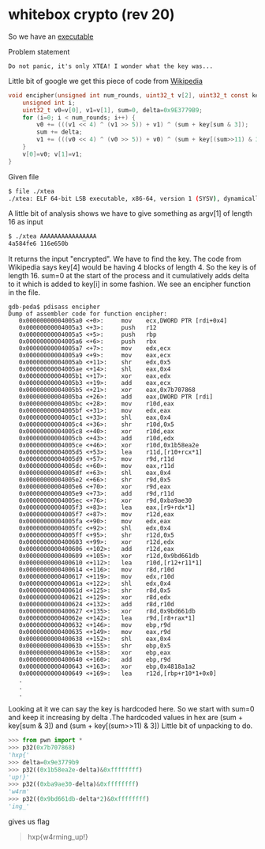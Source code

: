 [](ctf=tum-ctf-teaser-2015)
[](type=rev)
[](tags=xtea)
[](tool=pwntools)

# whitebox crypto (rev 20)

So we have an [executable](../xtea)

Problem statement
```
Do not panic, it's only XTEA! I wonder what the key was...
```

Little bit of google we get this piece of code from [Wikipedia](https://en.wikipedia.org/wiki/XTEA)
```c
void encipher(unsigned int num_rounds, uint32_t v[2], uint32_t const key[4]) {
    unsigned int i;
    uint32_t v0=v[0], v1=v[1], sum=0, delta=0x9E3779B9;
    for (i=0; i < num_rounds; i++) {
        v0 += (((v1 << 4) ^ (v1 >> 5)) + v1) ^ (sum + key[sum & 3]);
        sum += delta;
        v1 += (((v0 << 4) ^ (v0 >> 5)) + v0) ^ (sum + key[(sum>>11) & 3]);
    }
    v[0]=v0; v[1]=v1;
}
```
Given file
```bash
$ file ./xtea
./xtea: ELF 64-bit LSB executable, x86-64, version 1 (SYSV), dynamically linked, interpreter /lib64/ld-linux-x86-64.so.2, for GNU/Linux 2.6.32, BuildID[sha1]=331f96cc8eefbf07d5752cf9e8cf4facb32ba8ff, not stripped
```

A little bit of analysis shows we have to give something as argv[1] of length 16 as input

```bash
$ ./xtea AAAAAAAAAAAAAAAA
4a584fe6 116e650b
```

It returns the input "encrypted". We have to find the key.
The code from Wikipedia says key[4] would be having 4 blocks of length 4. So the key is of length 16.
sum=0 at the start of the process and it cumulatively adds delta to it which is added to key[i] in some fashion.
We see an encipher function in the file.

```objdump
gdb-peda$ pdisass encipher
Dump of assembler code for function encipher:
   0x00000000004005a0 <+0>:		mov    ecx,DWORD PTR [rdi+0x4]
   0x00000000004005a3 <+3>:		push   r12
   0x00000000004005a5 <+5>:		push   rbp
   0x00000000004005a6 <+6>:		push   rbx
   0x00000000004005a7 <+7>:		mov    edx,ecx
   0x00000000004005a9 <+9>:		mov    eax,ecx
   0x00000000004005ab <+11>:	shr    edx,0x5
   0x00000000004005ae <+14>:	shl    eax,0x4
   0x00000000004005b1 <+17>:	xor    eax,edx
   0x00000000004005b3 <+19>:	add    eax,ecx
   0x00000000004005b5 <+21>:	xor    eax,0x7b707868
   0x00000000004005ba <+26>:	add    eax,DWORD PTR [rdi]
   0x00000000004005bc <+28>:	mov    r10d,eax
   0x00000000004005bf <+31>:	mov    edx,eax
   0x00000000004005c1 <+33>:	shl    eax,0x4
   0x00000000004005c4 <+36>:	shr    r10d,0x5
   0x00000000004005c8 <+40>:	xor    r10d,eax
   0x00000000004005cb <+43>:	add    r10d,edx
   0x00000000004005ce <+46>:	xor    r10d,0x1b58ea2e
   0x00000000004005d5 <+53>:	lea    r11d,[r10+rcx*1]
   0x00000000004005d9 <+57>:	mov    r9d,r11d
   0x00000000004005dc <+60>:	mov    eax,r11d
   0x00000000004005df <+63>:	shl    eax,0x4
   0x00000000004005e2 <+66>:	shr    r9d,0x5
   0x00000000004005e6 <+70>:	xor    r9d,eax
   0x00000000004005e9 <+73>:	add    r9d,r11d
   0x00000000004005ec <+76>:	xor    r9d,0xba9ae30
   0x00000000004005f3 <+83>:	lea    eax,[r9+rdx*1]
   0x00000000004005f7 <+87>:	mov    r12d,eax
   0x00000000004005fa <+90>:	mov    edx,eax
   0x00000000004005fc <+92>:	shl    edx,0x4
   0x00000000004005ff <+95>:	shr    r12d,0x5
   0x0000000000400603 <+99>:	xor    r12d,edx
   0x0000000000400606 <+102>:	add    r12d,eax
   0x0000000000400609 <+105>:	xor    r12d,0x9bd661db
   0x0000000000400610 <+112>:	lea    r10d,[r12+r11*1]
   0x0000000000400614 <+116>:	mov    r8d,r10d
   0x0000000000400617 <+119>:	mov    edx,r10d
   0x000000000040061a <+122>:	shl    edx,0x4
   0x000000000040061d <+125>:	shr    r8d,0x5
   0x0000000000400621 <+129>:	xor    r8d,edx
   0x0000000000400624 <+132>:	add    r8d,r10d
   0x0000000000400627 <+135>:	xor    r8d,0x9bd661db
   0x000000000040062e <+142>:	lea    r9d,[r8+rax*1]
   0x0000000000400632 <+146>:	mov    ebp,r9d
   0x0000000000400635 <+149>:	mov    eax,r9d
   0x0000000000400638 <+152>:	shl    eax,0x4
   0x000000000040063b <+155>:	shr    ebp,0x5
   0x000000000040063e <+158>:	xor    ebp,eax
   0x0000000000400640 <+160>:	add    ebp,r9d
   0x0000000000400643 <+163>:	xor    ebp,0x4818a1a2
   0x0000000000400649 <+169>:	lea    r12d,[rbp+r10*1+0x0]
   .
   .
   .

```
Looking at it we can say the key is hardcoded here.
So we start with sum=0 and keep it increasing by delta .The hardcoded values in hex are (sum + key[sum & 3]) and (sum + key[(sum>>11) & 3])
Little bit of unpacking to do.

```python
>>> from pwn import *
>>> p32(0x7b707868)
'hxp{'
>>> delta=0x9e3779b9
>>> p32((0x1b58ea2e-delta)&0xffffffff)
'up!}'
>>> p32((0xba9ae30-delta)&0xffffffff)
'w4rm'
>>> p32((0x9bd661db-delta*2)&0xffffffff)
'ing_'
```

gives us flag
>hxp{w4rming_up!}

